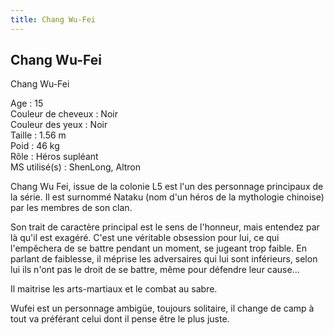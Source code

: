 ```yaml
---
title: Chang Wu-Fei
---
```


Chang Wu-Fei
------------

Chang Wu-Fei  
  
Age : 15  
Couleur de cheveux : Noir  
Couleur des yeux : Noir  
Taille : 1.56 m  
Poid : 46 kg  
Rôle : Héros supléant  
MS utilisé(s) : ShenLong, Altron  
  
Chang Wu Fei, issue de la colonie L5 est l'un des personnage principaux de la série. Il est surnommé Nataku (nom d'un héros de la mythologie chinoise) par les membres de son clan.


Son trait de caractère principal est le sens de l'honneur, mais entendez par là qu'il est exagéré. C'est une véritable obsession pour lui, ce qui l'empêchera de se battre pendant un moment, se jugeant trop faible. En parlant de faiblesse, il méprise les adversaires qui lui sont inférieurs, selon lui ils n'ont pas le droit de se battre, même pour défendre leur cause...


Il maitrise les arts-martiaux et le combat au sabre.


Wufei est un personnage ambigüe, toujours solitaire, il change de camp à tout va préférant celui dont il pense être le plus juste.


